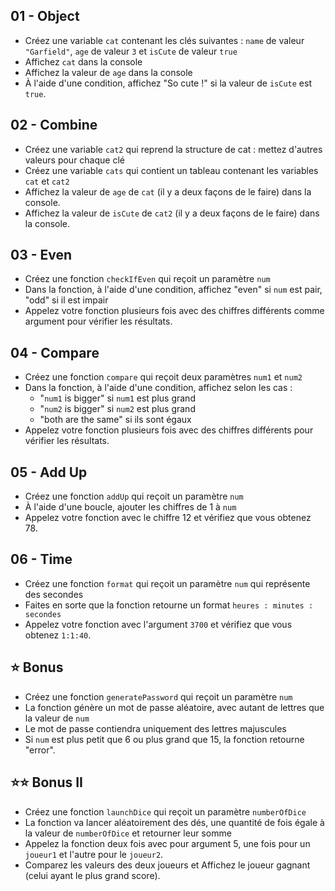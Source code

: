 ## 01 - Object

- Créez une variable `cat` contenant les clés suivantes : `name` de valeur `"Garfield"`, `age` de valeur `3` et `isCute` de valeur `true`
- Affichez `cat` dans la console
- Affichez la valeur de `age` dans la console
- À l'aide d'une condition, affichez "So cute !" si la valeur de `isCute` est `true`.

## 02 - Combine

- Créez une variable `cat2` qui reprend la structure de cat : mettez d'autres valeurs pour chaque clé
- Créez une variable `cats` qui contient un tableau contenant les variables `cat` et `cat2`
- Affichez la valeur de `age` de `cat` (il y a deux façons de le faire) dans la console.
- Affichez la valeur de `isCute` de `cat2` (il y a deux façons de le faire) dans la console.

## 03 - Even

- Créez une fonction `checkIfEven` qui reçoit un paramètre `num`
- Dans la fonction, à l'aide d'une condition, affichez "even" si `num` est pair, "odd" si il est impair
- Appelez votre fonction plusieurs fois avec des chiffres différents comme argument pour vérifier les résultats.

## 04 - Compare

- Créez une fonction `compare` qui reçoit deux paramètres `num1` et `num2`
- Dans la fonction, à l'aide d'une condition, affichez selon les cas :
  - "`num1` is bigger" si `num1` est plus grand
  - "`num2` is bigger" si `num2` est plus grand
  - "both are the same" si ils sont égaux
- Appelez votre fonction plusieurs fois avec des chiffres différents pour vérifier les résultats.

## 05 - Add Up

- Créez une fonction `addUp` qui reçoit un paramètre `num`
- À l'aide d'une boucle, ajouter les chiffres de 1 à `num`
- Appelez votre fonction avec le chiffre 12 et vérifiez que vous obtenez 78.

## 06 - Time

- Créez une fonction `format` qui reçoit un paramètre `num` qui représente des secondes
- Faites en sorte que la fonction retourne un format `heures : minutes : secondes`
- Appelez votre fonction avec l'argument `3700` et vérifiez que vous obtenez `1:1:40`.

## ⭐ Bonus

- Créez une fonction `generatePassword` qui reçoit un paramètre `num`
- La fonction génère un mot de passe aléatoire, avec autant de lettres que la valeur de `num`
- Le mot de passe contiendra uniquement des lettres majuscules
- Si `num` est plus petit que 6 ou plus grand que 15, la fonction retourne "error".

## ⭐⭐ Bonus II

- Créez une fonction `launchDice` qui reçoit un paramètre `numberOfDice`
- La fonction va lancer aléatoirement des dés, une quantité de fois égale à la valeur de `numberOfDice` et retourner leur somme
- Appelez la fonction deux fois avec pour argument 5, une fois pour un `joueur1` et l'autre pour le `joueur2`.
- Comparez les valeurs des deux joueurs et Affichez le joueur gagnant (celui ayant le plus grand score).
